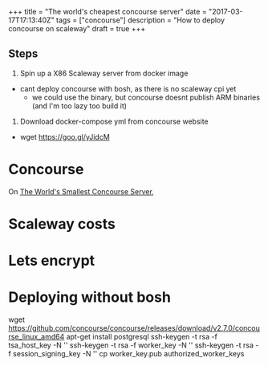 +++
title = "The world's cheapest concourse server"
date = "2017-03-17T17:13:40Z"
tags = ["concourse"]
description = "How to deploy concourse on scaleway"
draft = true
+++

## Steps

1. Spin up a X86 Scaleway server from docker image
  - cant deploy concourse with bosh, as there is no scaleway cpi yet
	- we could use the binary, but concourse doesnt publish ARM binaries (and I'm
		too lazy too build it)
1. Download docker-compose yml from concourse website
  - wget https://goo.gl/yJidcM

# Concourse

On [The World's Smallest Concourse Server](http://engineering.pivotal.io/post/worlds-smallest-concourse-server/), 

# Scaleway costs

# Lets encrypt

# Deploying without bosh

wget https://github.com/concourse/concourse/releases/download/v2.7.0/concourse_linux_amd64
apt-get install postgresql
ssh-keygen -t rsa -f tsa_host_key -N ''
ssh-keygen -t rsa -f worker_key -N ''
ssh-keygen -t rsa -f session_signing_key -N ''
cp worker_key.pub authorized_worker_keys

